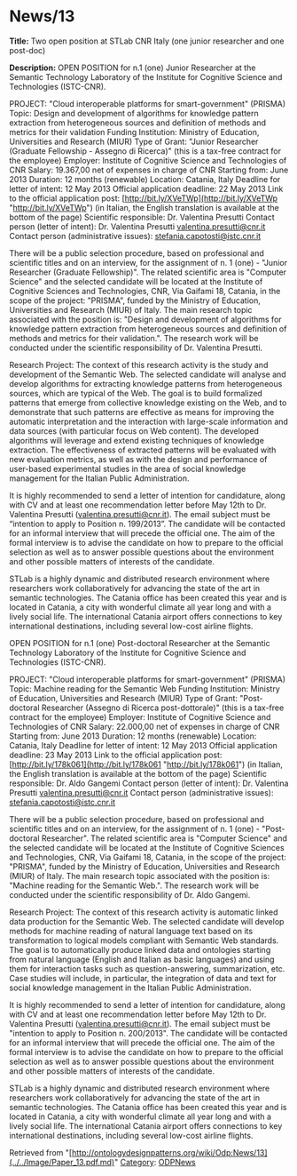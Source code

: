 #  News/13


__Title:__ Two open position at STLab CNR Italy (one junior researcher and one post-doc)


__Description:__ OPEN POSITION for n.1 (one) Junior Researcher at the Semantic Technology Laboratory of the Institute for Cognitive Science and Technologies (ISTC-CNR). 


PROJECT: "Cloud interoperable platforms for smart-government" (PRISMA) 
Topic: Design and development of algorithms for knowledge pattern extraction from heterogeneous sources and definition of methods and metrics for their validation
Funding Institution: Ministry of Education, Universities and Research (MIUR) 
Type of Grant: "Junior Researcher (Graduate Fellowship - Assegno di Ricerca)" (this is a tax-free contract for the employee)
Employer: Institute of Cognitive Science and Technologies of CNR
Salary: 19.367,00 net of expenses in charge of CNR 
Starting from: June 2013
Duration: 12 months (renewable)
Location: Catania, Italy
Deadline for letter of intent: 12 May 2013
Official application deadline: 22 May 2013 
Link to the official application post: [http://bit.ly/XVeTWp](http://bit.ly/XVeTWp "http://bit.ly/XVeTWp") (in Italian, the English translation is available at the bottom of the page)
Scientific responsible: Dr. Valentina Presutti
Contact person (letter of intent): Dr. Valentina Presutti valentina.presutti@cnr.it
Contact person (administrative issues): stefania.capotosti@istc.cnr.it


  

There will be a public selection procedure, based on professional and scientific titles and on an interview, for the assignment of n. 1 (one) - "Junior Researcher (Graduate Fellowship)". The related scientific area is "Computer Science" and the selected candidate will be located at the Institute of Cognitive Sciences and Technologies, CNR, Via Gaifami 18, Catania, in the scope of the project: "PRISMA", funded by the Ministry of Education, Universities and Research (MIUR) of Italy. The main research topic associated with the position is: "Design and development of algorithms for knowledge pattern extraction from heterogeneous sources and definition of methods and metrics for their validation.". The research work will be conducted under the scientific responsibility of Dr. Valentina Presutti.


Research Project: The context of this research activity is the study and development of the Semantic Web. The selected candidate will analyse and develop algorithms for extracting knowledge patterns from heterogeneous sources, which are typical of the Web. The goal is to build formalized patterns that emerge from collective knowledge existing on the Web, and to demonstrate that such patterns are effective as means for improving the automatic interpretation and the interaction with large-scale information and data sources (with particular focus on Web content). The developed algorithms will leverage and extend existing techniques of knowledge extraction. The effectiveness of extracted patterns will be evaluated with new evaluation metrics, as well as with the design and performance of user-based experimental studies in the area of social knowledge management for the Italian Public Administration.


It is highly recommended to send a letter of intention for candidature, along with CV and at least one recommendation letter before May 12th to Dr. Valentina Presutti (valentina.presutti@cnr.it). The email subject must be “intention to apply to Position n. 199/2013”. The candidate will be contacted for an informal interview that will precede the official one. The aim of the formal interview is to advise the candidate on how to prepare to the official selection as well as to answer possible questions about the environment and other possible matters of interests of the candidate.


STLab is a highly dynamic and distributed research environment where researchers work collaboratively for advancing the state of the art in semantic technologies. The Catania office has been created this year and is located in Catania, a city with wonderful climate all year long and with a lively social life. The international Catania airport offers connections to key international destinations, including several low-cost airline flights.


  

OPEN POSITION for n.1 (one) Post-doctoral Researcher at the Semantic Technology Laboratory of the Institute for Cognitive Science and Technologies (ISTC-CNR). 


PROJECT: "Cloud interoperable platforms for smart-government" (PRISMA) 
Topic: Machine reading for the Semantic Web
Funding Institution: Ministry of Education, Universities and Research (MIUR) 
Type of Grant: "Post-doctoral Researcher (Assegno di Ricerca post-dottorale)" (this is a tax-free contract for the employee)
Employer: Institute of Cognitive Science and Technologies of CNR
Salary: 22.000,00 net of expenses in charge of CNR 
Starting from: June 2013
Duration: 12 months (renewable)
Location: Catania, Italy
Deadline for letter of intent: 12 May 2013
Official application deadline: 23 May 2013 
Link to the official application post: [http://bit.ly/178k061](http://bit.ly/178k061 "http://bit.ly/178k061") (in Italian, the English translation is available at the bottom of the page)
Scientific responsible: Dr. Aldo Gangemi
Contact person (letter of intent): Dr. Valentina Presutti valentina.presutti@cnr.it
Contact person (administrative issues): stefania.capotosti@istc.cnr.it


  

There will be a public selection procedure, based on professional and scientific titles and on an interview, for the assignment of n. 1 (one) - "Post-doctoral Researcher". The related scientific area is "Computer Science" and the selected candidate will be located at the Institute of Cognitive Sciences and Technologies, CNR, Via Gaifami 18, Catania, in the scope of the project: "PRISMA", funded by the Ministry of Education, Universities and Research (MIUR) of Italy. The main research topic associated with the position is: "Machine reading for the Semantic Web.". The research work will be conducted under the scientific responsibility of Dr. Aldo Gangemi.


Research Project: The context of this research activity is automatic linked data production for the Semantic Web. The selected candidate will develop methods for machine reading of natural language text based on its transformation to logical models compliant with Semantic Web standards. The goal is to automatically produce linked data and ontologies starting from natural language (English and Italian as basic languages) and using them for interaction tasks such as question-answering, summarization, etc. Case studies will include, in particular, the integration of data and text for social knowledge management in the Italian Public Administration.


It is highly recommended to send a letter of intention for candidature, along with CV and at least one recommendation letter before May 12th to Dr. Valentina Presutti (valentina.presutti@cnr.it). The email subject must be "intention to apply to Position n. 200/2013". The candidate will be contacted for an informal interview that will precede the official one. The aim of the formal interview is to advise the candidate on how to prepare to the official selection as well as to answer possible questions about the environment and other possible matters of interests of the candidate.


STLab is a highly dynamic and distributed research environment where researchers work collaboratively for advancing the state of the art in semantic technologies. The Catania office has been created this year and is located in Catania, a city with wonderful climate all year long and with a lively social life. The international Catania airport offers connections to key international destinations, including several low-cost airline flights. 





Retrieved from "[http://ontologydesignpatterns.org/wiki/Odp:News/13](../../Image/Paper_13.pdf.md)"
 [Category](http://ontologydesignpatterns.org/wiki/Special:Categories "Special:Categories"): [ODPNews](../../Category/ODPNews.md "Category:ODPNews")
